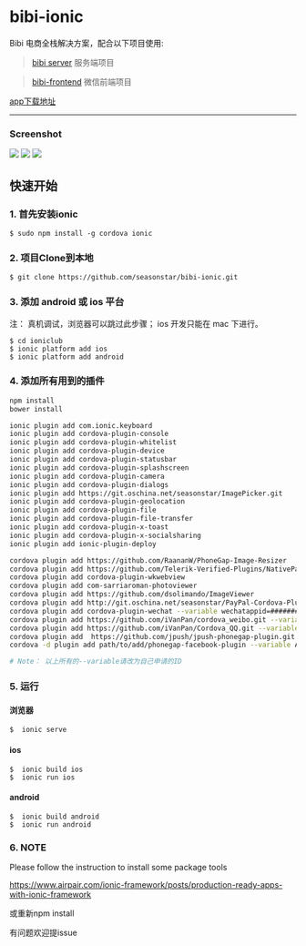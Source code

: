 # bibi-ionic

Bibi 电商全栈解决方案，配合以下项目使用:

> [bibi server](https://github.com/seasonstar/bibi) 服务端项目

> [bibi-frontend](https://github.com/seasonstar/bibi) 微信前端项目

[app下载地址](http://android.myapp.com/myapp/detail.htm?apkName=cn.maybi.ionicapp)

---------------------
### Screenshot
![](http://7xn6eu.com1.z0.glb.clouddn.com/ionicapp01.jpg)
![](http://7xn6eu.com1.z0.glb.clouddn.com/ionicapp02.jpg)
![](http://7xn6eu.com1.z0.glb.clouddn.com/ionicapp03.jpg)

## 快速开始

### 1. 首先安装ionic
    $ sudo npm install -g cordova ionic

### 2. 项目Clone到本地
    $ git clone https://github.com/seasonstar/bibi-ionic.git

### 3. 添加 android 或 ios 平台
注： 真机调试，浏览器可以跳过此步骤；
 ios 开发只能在 mac 下进行。

    $ cd ioniclub
    $ ionic platform add ios
    $ ionic platform add android

### 4. 添加所有用到的插件

```bash
npm install
bower install

ionic plugin add com.ionic.keyboard
ionic plugin add cordova-plugin-console
ionic plugin add cordova-plugin-whitelist
ionic plugin add cordova-plugin-device
ionic plugin add cordova-plugin-statusbar
ionic plugin add cordova-plugin-splashscreen
ionic plugin add cordova-plugin-camera
ionic plugin add cordova-plugin-dialogs
ionic plugin add https://git.oschina.net/seasonstar/ImagePicker.git
ionic plugin add cordova-plugin-geolocation
ionic plugin add cordova-plugin-file
ionic plugin add cordova-plugin-file-transfer
ionic plugin add cordova-plugin-x-toast
ionic plugin add cordova-plugin-x-socialsharing
ionic plugin add ionic-plugin-deploy

cordova plugin add https://github.com/RaananW/PhoneGap-Image-Resizer
cordova plugin add https://github.com/Telerik-Verified-Plugins/NativePageTransitions#0.6.2
cordova plugin add cordova-plugin-wkwebview
cordova plugin add com-sarriaroman-photoviewer
cordova plugin add https://github.com/dsolimando/ImageViewer
cordova plugin add http://git.oschina.net/seasonstar/PayPal-Cordova-Plugin
cordova plugin add cordova-plugin-wechat --variable wechatappid=########
cordova plugin add https://github.com/iVanPan/cordova_weibo.git --variable WEIBO_APP_ID=#######
cordova plugin add https://github.com/iVanPan/Cordova_QQ.git --variable QQ_APP_ID=#####
cordova plugin add  https://github.com/jpush/jpush-phonegap-plugin.git --variable API_KEY=######
cordova -d plugin add path/to/add/phonegap-facebook-plugin --variable APP_ID="####" --variable APP_NAME="####"

# Note： 以上所有的--variable请改为自己申请的ID
```

### 5. 运行
#### 浏览器
    $  ionic serve
#### ios
    $  ionic build ios
    $  ionic run ios
#### android
    $  ionic build android
    $  ionic run android


### 6. NOTE
Please follow the instruction
to install some package tools

https://www.airpair.com/ionic-framework/posts/production-ready-apps-with-ionic-framework

或重新npm install

有问题欢迎提issue

